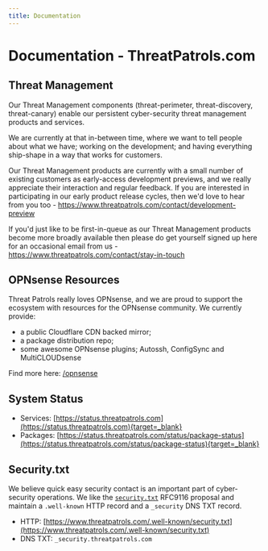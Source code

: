 ```yaml
---
title: Documentation
---
```


# Documentation - ThreatPatrols.com

## Threat Management
Our Threat Management components (threat-perimeter, threat-discovery, threat-canary) enable our 
persistent cyber-security threat management products and services.

We are currently at that in-between time, where we want to tell people about what we have; 
working on the development; and having everything ship-shape in a way that works for customers.

Our Threat Management products are currently with a small number of existing customers as 
early-access development previews, and we really appreciate their interaction and regular 
feedback.  If you are interested in participating in our early product release cycles, then 
we'd love to hear from you too - https://www.threatpatrols.com/contact/development-preview

If you'd just like to be first-in-queue as our Threat Management products become more broadly 
available then please do get yourself signed up here for an occasional email 
from us - https://www.threatpatrols.com/contact/stay-in-touch

## OPNsense Resources
Threat Patrols really loves OPNsense, and we are proud to support the ecosystem with
resources for the OPNsense community.  We currently provide:

 - a public Cloudflare CDN backed mirror; 
 - a package distribution repo; 
 - some awesome OPNsense plugins; Autossh, ConfigSync and MultiCLOUDsense

Find more here: [/opnsense](https://documentation.threatpatrols.com/opnsense/)

## System Status
 - Services: [https://status.threatpatrols.com](https://status.threatpatrols.com){target=_blank}
 - Packages: [https://status.threatpatrols.com/status/package-status](https://status.threatpatrols.com/status/package-status){target=_blank}


## Security.txt
We believe quick easy security contact is an important part of cyber-security operations.  We
like the [`security.txt`](https://securitytxt.org/) RFC9116 proposal and maintain 
a `.well-known` HTTP record and a `_security` DNS TXT record.

 - HTTP: [https://www.threatpatrols.com/.well-known/security.txt](https://www.threatpatrols.com/.well-known/security.txt)
 - DNS TXT: `_security.threatpatrols.com`
